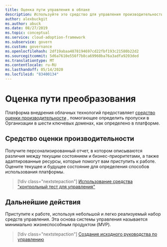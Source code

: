 ```yaml
---
title: Оценка пути управления в облаке
description: Используйте это средство для управления производительностью, чтобы получить персонализированный отчет и специализированные ресурсы для Организации, чтобы приступить к управлению облаком.
author: alexbuckgit
ms.author: abuck
ms.date: 08/27/2019
ms.topic: conceptual
ms.service: cloud-adoption-framework
ms.subservice: govern
ms.custom: governance
ms.openlocfilehash: 2df19abaa4878194697cd22fbf193c21580b22d2
ms.sourcegitcommit: 5d6a7610e556f7b8ca69960ba76a3adfa9203ded
ms.translationtype: MT
ms.contentlocale: ru-RU
ms.lasthandoff: 05/14/2020
ms.locfileid: "83400134"
---
```

# <a name="assess-your-transformation-journey"></a>Оценка пути преобразования

Платформа внедрения облачных технологий предоставляет [средство оценки производительности](https://cafbaseline.com) , помогающее определить пропуски в Организации в шести ключевых доменах, как определено в платформе.

## <a name="governance-benchmark-tool"></a>Средство оценки производительности

Получите персонализированный отчет, в котором описываются различия между текущим состоянием и бизнес-приоритетами, а также адаптированные ресурсы, которые помогут вам приступить к работе. Оцените текущее и будущее состояние для определения способов использования платформы.

> [!div class="nextstepaction"]
> [Использование средства "контрольный тест для управления"](https::/cafbaseline.com)

## <a name="next-steps"></a>Дальнейшие действия

Приступите к работе, используя небольшой и легко реализуемый набор средств управления. Эта основа системы управления называется минимально жизнеспособным продуктом (MVP).

> [!div class="nextstepaction"]
> [Создание исходного руководства по управлению](./initial-foundation.md)
